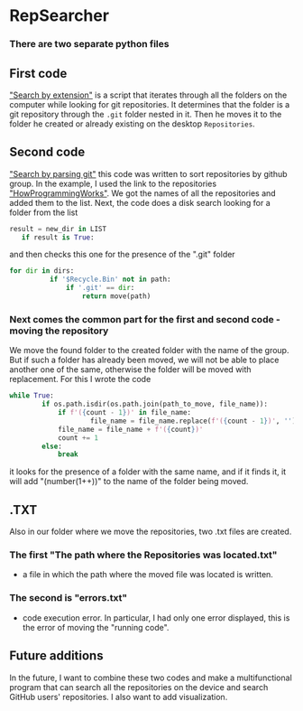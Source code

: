 # RepSearcher

### There are two separate python files

## First code
["Search by extension"](https://github.com/denshynk/RepSearcher/blob/master/Search_by_extension.py) is a script that iterates through all the folders on the computer while looking for git repositories.
It determines that the folder is a git repository 
through the `.git` folder nested in it. Then he moves it to the folder he created or already existing on the desktop `Repositories`. 

## Second code
["Search by parsing git"](https://github.com/denshynk/RepSearcher/blob/master/Search_by_extension.py)
 this code was written to sort repositories by github group. In the example, I used the link to the repositories ["HowProgrammingWorks"](https://github.com/orgs/HowProgrammingWorks/repositories). We got the names of all the repositories and added them to the list. Next, the code does a disk search looking for a folder from the list
 ```python
result = new_dir in LIST
    if result is True:
```
 and  then checks this one for the presence of the ".git" folder
  ```python
 for dir in dirs:
            if '$Recycle.Bin' not in path:
                if '.git' == dir:
                    return move(path)
```

### Next comes the common part for the first and second code - moving the repository

We move the found folder to the created folder with the name of the group. But if such a folder has already been moved, we will not be able to place another one of the same, otherwise the folder will be 
moved with replacement. For this I wrote the code
```python
while True:
        if os.path.isdir(os.path.join(path_to_move, file_name)):
            if f'({count - 1})' in file_name:
                    file_name = file_name.replace(f'({count - 1})', '')     
            file_name = file_name + f'({count})'
            count += 1
        else:
            break
```
it looks for the presence of a folder with the same name, and if it finds it, it will add "(number(1++))" to the name of the folder being moved.
## .TXT
Also in our folder where we move the repositories, two .txt files are created. 

### The first "The path where the Repositories was located.txt"  
-  a file in which the path where the moved file was located is written.

### The second is "errors.txt" 
- code execution error. In particular, I had only one error displayed, this is the error of moving the "running code".

## Future additions

In the future, I want to combine these two codes and make a multifunctional program that can search all the repositories on the device and search GitHub users' repositories. I also want to add visualization.
